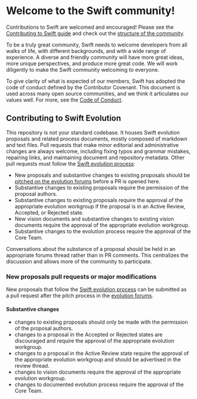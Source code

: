 # Welcome to the Swift community! 

Contributions to Swift are welcomed and encouraged! Please see the [Contributing to Swift guide](swift.org/contributing) and check out the [structure of the community](https://www.swift.org/community/#community-structure).

To be a truly great community, Swift needs to welcome developers from all walks of life, with different backgrounds, and with a wide range of experience. A diverse and friendly community will have more great ideas, more unique perspectives, and produce more great code. We will work diligently to make the Swift community welcoming to everyone.

To give clarity of what is expected of our members, Swift has adopted the code of conduct defined by the Contributor Covenant. This document is used across many open source communities, and we think it articulates our values well. For more, see the [Code of Conduct](https://www.swift.org/code-of-conduct/).

## Contributing to Swift Evolution

This repository is not your standard codebase. It houses Swift evolution proposals and related process documents, mostly composed of markdown and text files. Pull requests that make minor editorial and administrative changes are always welcome, including fixing typos and grammar mistakes, repairing links, and maintaining document and repository metadata. Other pull requests must follow the [Swift evolution process](process.md):

- New proposals and substantive changes to existing proposals should be [pitched on the evolution forums](https://forums.swift.org/c/evolution/pitches/5) before a PR is opened here.
- Substantive changes to existing proposals require the permission of the proposal authors.
- Substantive changes to existing proposals require the approval of the appropriate evolution workgroup if the proposal is in an Active Review, Accepted, or Rejected state.
- New vision documents and substantive changes to existing vision documents require the approval of the appropriate evolution workgroup.
- Substantive changes to the evolution process require the approval of the Core Team.

Conversations about the substance of a proposal should be held in an appropriate forums thread rather than in PR comments.  This centralizes the discussion and allows more of the community to participate.

### New proposals pull requests or major modifications 
New proposals that follow the [Swift evolution process](process.md) can be submitted as a pull request after the pitch process in the [evolution forums](https://forums.swift.org/c/evolution/pitches/5).

#### Substantive changes
- changes to existing proposals should only be made with the permission of the proposal authors.
- changes to a proposal in the Accepted or Rejected states are discouraged and require the approval of the appropriate evolution workgroup.
- changes to a proposal in the Active Review state require the approval of the appropriate evolution workgroup and should be advertised in the review thread.
- changes to vision documents require the approval of the appropriate evolution workgroup.
- changes to documented evolution process require the approval of the Core Team.
